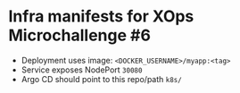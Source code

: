 # Infra manifests for XOps Microchallenge #6

- Deployment uses image: `<DOCKER_USERNAME>/myapp:<tag>`
- Service exposes NodePort `30080`
- Argo CD should point to this repo/path `k8s/`
